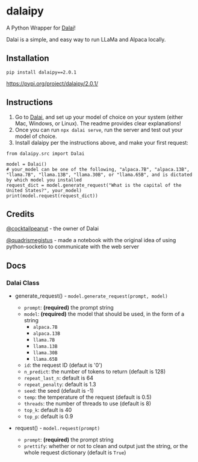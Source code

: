 # dalaipy
A Python Wrapper for [Dalai](https://github.com/cocktailpeanut/dalai)!

Dalai is a simple, and easy way to run LLaMa and Alpaca locally.

## Installation
`pip install dalaipy==2.0.1`

https://pypi.org/project/dalaipy/2.0.1/

## Instructions
1. Go to [Dalai](https://github.com/cocktailpeanut/dalai), and set up your model of choice on your system (either Mac, Windows, or Linux). The readme provides clear explanations!
2. Once you can run `npx dalai serve`, run the server and test out your model of choice.
3. Install dalaipy per the instructions above, and make your first request:
```
from dalaipy.src import Dalai

model = Dalai()
# your_model can be one of the following, "alpaca.7B", "alpaca.13B", "llama.7B", "llama.13B", "llama.30B", or "llama.65B", and is dictated by which model you installed
request_dict = model.generate_request("What is the capital of the United States?", your_model)
print(model.request(request_dict))
```

## Credits
[@cocktailpeanut](https://github.com/cocktailpeanut) - the owner of Dalai

[@quadrismegistus](https://github.com/quadrismegistus) - made a notebook with the original idea of using python-socketio to communicate with the web server

## Docs
### Dalai Class
- generate_request() - `model.generate_request(prompt, model)`
    - `prompt`: **(required)** the prompt string
    - `model`: **(required)** the model that should be used, in the form of a string
        - `alpaca.7B`
        - `alpaca.13B`
        - `llama.7B`
        - `llama.13B`
        - `llama.30B`
        - `llama.65B`
    - `id`: the request ID (defaut is '0')
    - `n_predict`: the number of tokens to return (default is 128)
    - `repeat_last_n`: default is 64
    - `repeat_penalty`: default is 1.3
    - `seed`: the seed (default is -1)
    - `temp`: the temperature of the request (default is 0.5)
    - `threads`: the number of threads to use (default is 8)
    - `top_k`: default is 40
    - `top_p`: default is 0.9

- request() - `model.request(prompt)`
    - `prompt`: **(required)** the prompt string
    - `prettify`: whether or not to clean and output just the string, or the whole request dictionary (default is `True`)